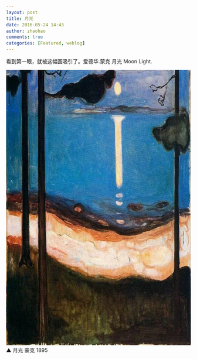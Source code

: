 ```yaml
---
layout: post
title: 月光
date: 2016-05-24 14:43
author: zhaohao
comments: true
categories: [Featured, weblog]
---
```

看到第一眼，就被这幅画吸引了。爱德华.蒙克 月光 Moon Light.

<a href="/Media/MoonLight-900.jpg"><img src="/Media/MoonLight-900.jpg" alt="MoonLight-900" width="900" height="752" class="alignnone size-full wp-image-51209" /></a>
▲ 月光 蒙克 1895
